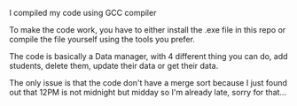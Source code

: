 I compiled my code using GCC compiler

To make the code work, you have to either install the .exe file in this repo or compile the file yourself using the tools you prefer.

The code is basically a Data manager, with 4 different thing you can do, add students, delete them, update their data or get their data.

The only issue is that the code don't have a merge sort because I just found out that 12PM is not midnight but midday so I'm already late, sorry for that...